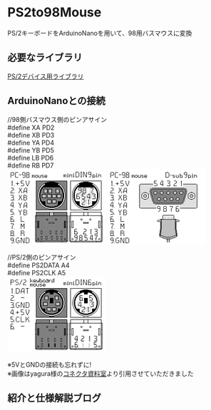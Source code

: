 # PS2to98Mouse
 PS/2キーボードをArduinoNanoを用いて、98用バスマウスに変換

## 必要なライブラリ
[PS/2デバイス用ライブラリ](https://playground.arduino.cc/ComponentLib/Ps2mouse/)

## ArduinoNanoとの接続
//98側バスマウス側のピンアサイン<br>
#define XA PD2<br>
#define XB PD3<br>
#define YA PD4<br>
#define YB PD5<br>
#define LB PD6<br>
#define RB PD7<br>
![md9_pc98m](/img/md9_pc98m.png)
![ds9_pc98m](/img/ds9_pc98m.png)

//PS/2側のピンアサイン<br>
#define PS2DATA A4<br>
#define PS2CLK A5<br>
![md6_ps2](/img/md6_ps2.png)

※5VとGNDの接続も忘れずに!<br>
※画像はyagura様の[コネクタ資料室](http://nkmm.org/yagura/lib/)より引用させていただきました


## 紹介と仕様解説ブログ
<!-- [[PC-98][Arduino]PS/2キーボードをArduinoでPC-98につなげる](https://androiphone.uvs.jp/?p=4066)>

## 参考サイト・謝辞
このコードを作るにあたり、とても参考にさせていただきました。この場を借りてお礼申し上げます。<br>
[https://github.com/tyama501/ps2busmouse98](https://github.com/tyama501/ps2busmouse98)

